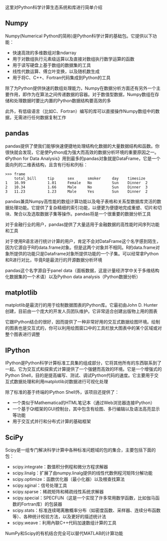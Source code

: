 这里对Python科学计算生态系统和库进行简单介绍

## Numpy

Numpy(Numerical Python的简称)是Python科学计算的基础包。它提供以下功能：

* 快速高效的多维数组对象ndarray
* 用于对数组执行元素级运算以及直接对数组执行数学运算的函数
* 用于读写硬盘上基于数组的数据集的工具
* 线性代数运算、傅立叶变换，以及随机数生成
* 用于将C、C++、Fortran代码集成到Python的工具

除了为Python提供快速的数组处理能力，Numpy在数据分析方面还有另外一个主要作用，即作为在算法之间传递数据的容器。对于数值型数据，Numpy数组在存储和处理数据时要比内置的Python数据结构要高效的多

此外，有低级语言（比如C、Fortran）编写的库可以直接操作Numpy数组中的数据，无需进行任何数据复制工作

## pandas

pandas提供了使我们能够快速便捷地处理结构化数据的大量数据结构和函数。你很快就会发现，它是使Python成为强大而高效的数据分析环境的重要原因之一。《Python for Data Analysis》用到最多的pandas对象就是DataFrame，它是一个面向列的二维表结构，且含有行标和列标：

```
>>> frame
    total_bill     tip      sex      smoker     day    timesize
1   16.99          1.01     Female   No         Sun    Dinner  2
2   10.34          1.66     Male     No         Sun    Dinner  3
3   11.23          1.23     Male     Yes        Sun    Dinner  2

```

pandas兼具Numpy高性能的数组计算功能以及电子表格和关系型数据库灵活的数据处理功能。它提供了复杂精细的索引功能，以便更为便捷地完成重塑、切片和切块、聚合以及选取数据子集等操作。pandas将是一个很重要的数据分析工具

对于金融行业的用户，pandas提供了大量适用于金融数据的高性能时间序列功能和工具

对于使用R语言进行统计计算的用户，肯定不会对DataFrame这个名字感到陌生，因为它源自于R的data.frame对象。但是这两个对象并不相同。R的data.frame对象所提供的功能只是Dataframe对象所提供功能的一个子集。可以经常拿Python和R进行对比，毕竟R是最流行的开源数据分析环境

pandas这个名字源自于panel data（面板数据，这是计量经济学中关于多维结构化数据集的一个术语）以及Python data analysis（Python数据分析）

## matplotlib

matplotlib是最流行的用于绘制数据图表的Python库。它最初由John D. Hunter创建，目前由一个庞大的开发人员团队维护。它非常适合创建出版物上用的图表

它跟IPython结合的很好，因而提供了一种非常好用的交互式数据绘图环境。绘制的图表也是交互式的，你可以利用绘图窗口中的工具栏放大图表中的某个区域或对整个图表进行调整

## IPython

IPython是Python科学计算标准工具集的组成部分，它将其他所有的东西联系到了一起。它为交互式和探索式计算提供了一个强健而高效的环境。它是一个增强式的Python Shell，目的是提高编写、测试、调试Python代码的速度。它主要用于交互式数据处理和利用matplotlib对数据进行可视化处理

除了标准的基于终端的IPython Shell外，该项目还提供了：

* 一个类似于Mathematica的HTML笔记本（通过Web浏览器连接IPython）
* 一个基于Qt框架的GUI控制台，其中包含有绘图、多行编辑以及语法高亮显示等功能
* 用于交互式并行和分布式计算的基础框架

## SciPy

Scipy是一组专门解决科学计算中各种标准问题域的包的集合，主要包括下面的包：

* scipy.integrate：数值积分例程和微分方程求解器
* scipy.linalg：扩展了由numpy.linalg提供的线性代数例程河矩阵分解功能
* scipy.optimize：函数优化器（最小化器）以及根查找算法
* scipy.sginal：信号处理工具
* scipy.sparse：稀疏矩阵和稀疏线性系统求解器
* scipy.special：SPECFUN（这是一个实现了许多常用数学函数，比如伽马函数的Fortran库）的包装器
* scipy.stats：标准连续喝离散概率分布（如密度函数、采样器、连续分布函数等）、各种统计校验方法，以及更好的描述统计法
* scipy.weave：利用內联C++代码加速数组计算的工具

NumPy和Scipy的有机结合完全可以替代MATLAB的计算功能

